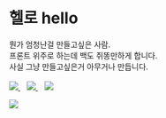# 헬로 hello

뭔가 엄청난걸 만들고싶은 사람.<br>
프론트 위주로 하는데 백도 쥐똥만하게 합니다.<br>
사실 그냥 만들고싶은거 아무거나 만듭니다.
<br><br>
<a href="http://lavi.kro.kr/">
  <img src="https://img.shields.io/badge/Homepage-930050?style=flat-square&logo=HomeAdvisor&logoColor=white"/>
</a>
&nbsp;&nbsp;
<a href="#">
  <img src="https://img.shields.io/badge/%EB%9D%BC%EB%B9%84%20lavi%232253-5865F2?style=flat-square&logo=Discord&logoColor=white"/>
</a>
&nbsp;&nbsp;
<a href="https://wakatime.com/@lavi27">
  <img src="https://wakatime.com/badge/user/1196296a-6a7c-4863-a9d7-455d612e5af1.svg"/>
</a>

<a href="#">
  <img src="https://wakatime.com/share/@lavi27/92f9a13f-4bcd-45c2-b2c9-2979713436cd.svg"/>
</a>
